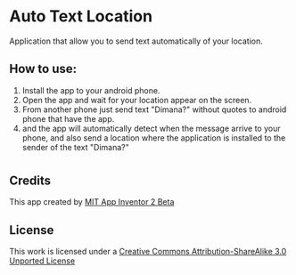 # Auto Text Location
Application that allow you to send text automatically of your location.

## How to use: 
1. Install the app to your android phone.
2. Open the app and wait for your location appear on the screen.
3. From another phone just send text "Dimana?" without quotes to android phone that have the app.
4. and the app will automatically detect when the message arrive to your phone, and also send a location where the application is installed to the sender of the text "Dimana?"
 
# 

## Credits
This app created by [MIT App Inventor 2 Beta](http://ai2.appinventor.mit.edu)

## License
This work is licensed under a <a href="http://creativecommons.org/licenses/by-sa/3.0/">Creative Commons Attribution-ShareAlike 3.0 Unported License</a>
